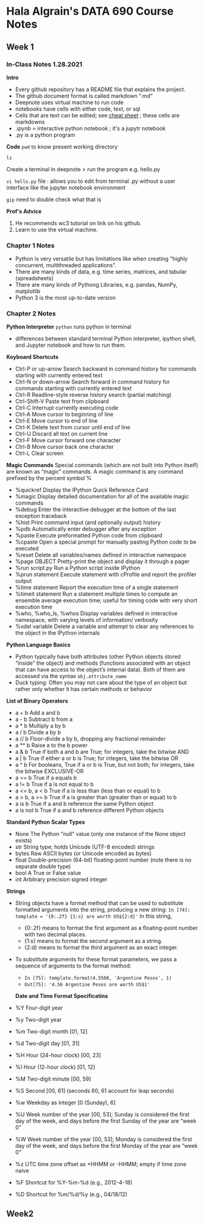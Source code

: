 # Hala Algrain's DATA 690 Course Notes

## Week 1
### In-Class Notes 1.28.2021
**Intro**

- Every github repository has a README file that explains the project.
- The github document format is called markdown “.md”
- Deepnote uses virtual machine to run code
- notebooks have cells with either code, text, or sql
- Cells that are text can be edited; see [cheat sheet](https://www.markdownguide.org/cheat-sheet/) ; these cells are markdowns
- .ipynb = interactive python notebook ; it's a jupytr notebook
- .py is a python program


**Code**
`pwd` to know present working directory

`ls` 

Create a terminal in deepnote > run the program e.g. hello.py

`vi hello.py` file : allows you to edit from terminal .py without a user interface like the jupyter notebook environment

`gip` need to double check what that is


**Prof's Advice**
1. He recommends wc3 tutorial on link on his github.
2. Learn to use the virtual machine.


### Chapter 1 Notes
- Python is very versatile but has limitations like when creating "highly concurrent, multithreaded
applications".
- There are many kinds of data, e.g. time series, matrices, and tabular (spreadsheets)
- There are many kinds of Pythong Libraries, e.g. pandas, NumPy, matplotlib
- Python 3 is the most up-to-date version


### Chapter 2 Notes

**Python Interpreter**
`python` runs python in terminal
- differences between standard terminal Python interpreter, ipython shell, and Jupyter notebook and how to run them.

**Keyboard Shortcuts**
- Ctrl-P or up-arrow Search backward in command history for commands starting with currently entered text
- Ctrl-N or down-arrow Search forward in command history for commands starting with currently entered text
- Ctrl-R Readline-style reverse history search (partial matching)
- Ctrl-Shift-V Paste text from clipboard
- Ctrl-C Interrupt currently executing code
- Ctrl-A Move cursor to beginning of line
- Ctrl-E Move cursor to end of line
- Ctrl-K Delete text from cursor until end of line
- Ctrl-U Discard all text on current line
- Ctrl-F Move cursor forward one character
- Ctrl-B Move cursor back one character
- Ctrl-L Clear screen

**Magic Commands**
Special commands (which are not built into Python itself) are known as “magic” commands. A magic command is any command prefixed by the percent symbol %
- %quickref Display the IPython Quick Reference Card
- %magic Display detailed documentation for all of the available magic commands
- %debug Enter the interactive debugger at the bottom of the last exception traceback
- %hist Print command input (and optionally output) history
- %pdb Automatically enter debugger after any exception
- %paste Execute preformatted Python code from clipboard
- %cpaste Open a special prompt for manually pasting Python code to be executed
- %reset Delete all variables/names defined in interactive namespace
- %page OBJECT Pretty-print the object and display it through a pager
- %run script.py Run a Python script inside IPython
- %prun statement Execute statement with cProfile and report the profiler output
- %time statement Report the execution time of a single statement
- %timeit statement Run a statement multiple times to compute an ensemble average execution time; useful for timing code with very short execution time
- %who, %who_ls, %whos Display variables defined in interactive namespace, with varying levels of information/ verbosity
- %xdel variable Delete a variable and attempt to clear any references to the object in the IPython internals

**Python Language Basics**
- Python typically have both attributes (other Python objects stored “inside” the object) and methods (functions associated with an object that can have access to the object’s internal data). Both of them are accessed via the syntax `obj.attribute_name`
- Duck typing: Often you may not care about the type of an object but rather only whether it has certain methods or behavior

**List of Binary Operators**
- a + b Add a and b
- a - b Subtract b from a
- a * b Multiply a by b
- a / b Divide a by b
- a // b Floor-divide a by b, dropping any fractional remainder
- a ** b Raise a to the b power
- a & b True if both a and b are True; for integers, take the bitwise AND
- a | b True if either a or b is True; for integers, take the bitwise OR
- a ^ b For booleans, True if a or b is True, but not both; for integers, take the bitwise EXCLUSIVE-OR
- a == b True if a equals b
- a != b True if a is not equal to b
- a <= b, a < b True if a is less than (less than or equal) to b
- a > b, a >= b True if a is greater than (greater than or equal) to b
- a is b True if a and b reference the same Python object
- a is not b True if a and b reference different Python objects

**Standard Python Scalar Types**
- None The Python “null” value (only one instance of the None object exists)
- str String type; holds Unicode (UTF-8 encoded) strings
- bytes Raw ASCII bytes (or Unicode encoded as bytes)
- float Double-precision (64-bit) floating-point number (note there is no separate double type)
- bool A True or False value
- int Arbitrary precision signed integer

**Strings**
- String objects have a format method that
can be used to substitute formatted arguments into the string, producing a new
string:
`In [74]: template = '{0:.2f} {1:s} are worth US${2:d}'`
In this string,
  -  {0:.2f} means to format the first argument as a floating-point number with two
decimal places.
  -  {1:s} means to format the second argument as a string.
  - {2:d} means to format the third argument as an exact integer.
- To substitute arguments for these format parameters, we pass a sequence of arguments
to the format method:
  - `In [75]: template.format(4.5560, 'Argentine Pesos', 1)`
  - `Out[75]: '4.56 Argentine Pesos are worth US$1'`
  
  **Date and Time Format Specificatins**
- %Y Four-digit year
- %y Two-digit year
- %m Two-digit month [01, 12]
- %d Two-digit day [01, 31]
- %H Hour (24-hour clock) [00, 23]
- %I Hour (12-hour clock) [01, 12]
- %M Two-digit minute [00, 59]
- %S Second [00, 61] (seconds 60, 61 account for leap seconds)
- %w Weekday as integer [0 (Sunday), 6]
- %U Week number of the year [00, 53]; Sunday is considered the first day of the week, and days before the first Sunday of
the year are “week 0”
- %W Week number of the year [00, 53]; Monday is considered the first day of the week, and days before the first Monday of
the year are “week 0”
- %z UTC time zone offset as +HHMM or -HHMM; empty if time zone naive
- %F Shortcut for %Y-%m-%d (e.g., 2012-4-18)
- %D Shortcut for %m/%d/%y (e.g., 04/18/12)

## Week2
